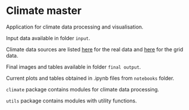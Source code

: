 # Climate master

Application for climate data processing and visualisation.

Input data available in folder `input`.

Climate data sources are listed [here](input/climate/real/sources.txt) for the real data and [here](input/climate/grid/sources.txt) for the grid data.

Final images and tables available in folder `final output`.

Current plots and tables obtained in .ipynb files from `notebooks` folder.

`climate` package contains modules for climate data processing.

`utils` package contains modules with utility functions.